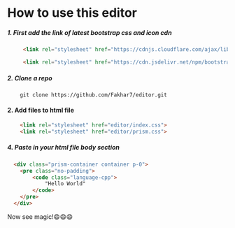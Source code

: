 # How to use this editor

##### 1. First add the link of latest bootstrap css and icon cdn

```html
     <link rel="stylesheet" href="https://cdnjs.cloudflare.com/ajax/libs/bootstrap/5.0.1/css/bootstrap.min.css" integrity="sha512-Ez0cGzNzHR1tYAv56860NLspgUGuQw16GiOOp/I2LuTmpSK9xDXlgJz3XN4cnpXWDmkNBKXR/VDMTCnAaEooxA==" crossorigin="anonymous" referrerpolicy="no-referrer" />

     <link rel="stylesheet" href="https://cdn.jsdelivr.net/npm/bootstrap-icons@1.11.1/font/bootstrap-icons.css">
```

##### 2. Clone a repo

```shell
    git clone https://github.com/Fakhar7/editor.git
```

#### 2. Add files to html file 

```html
    <link rel="stylesheet" href="editor/index.css">
    <link rel="stylesheet" href="editor/prism.css">
```

##### 4. Paste in your html file body section

```html
  <div class="prism-container container p-0">
    <pre class="no-padding">
        <code class="language-cpp">
            "Hello World"
        </code>
    </pre>
  </div>
```

Now see magic!😄😄😄

